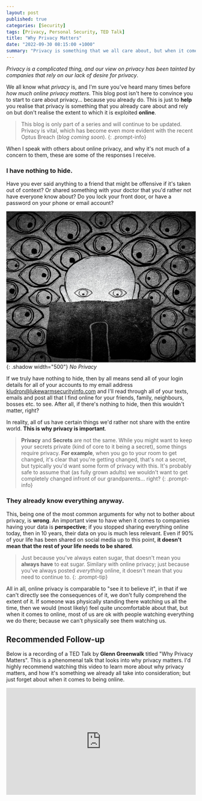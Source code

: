 ```yaml
---
layout: post
published: true
categories: [Security]
tags: [Privacy, Personal Security, TED Talk]
title: "Why Privacy Matters"
date: "2022-09-30 08:15:00 +1000"
summary: "Privacy is something that we all care about, but when it comes to online privacy we sometimes forget how much we actually care."
---
```


*Privacy is a complicated thing, and our view on privacy has been tainted by companies that rely
on our lack of desire for privacy*.

We all know what *privacy* is, and I'm sure you've heard many times before *how much online privacy
matters*. This blog post isn't here to convince you to start to care about privacy... because you 
already do. This is just to **help** you realise that privacy is something that you already care about and
rely on but don't realise the extent to which it is exploited **online**.

> This blog is only part of a series and will continue to be updated. Privacy is vital, which has become
even more evident with the recent Optus Breach (*blog coming soon*).
{: .prompt-info}

When I speak with others about online privacy, and why it's not much of a concern to them, these are
some of the responses I receive.

### I have nothing to hide.

Have you ever said anything to a friend that might be offensive if it's taken out of context? Or shared
something with your doctor that you'd rather not have everyone know about? Do you lock your front door,
or have a password on your phone or email account?

![No Privacy](/assets/img/no-privacy.jpg){: .shadow width="500"}
_No Privacy_

If we truly have nothing to hide, then by all means send all of your login details for all of your accounts
to my email address [kludron@lukewarmsecurityinfo.com](mailto:kludron@lukewarmsecurityinfo.com) and I'll
read through all of your texts, emails and post all that I find online for your friends, family,
neighbours, bosses etc. to see.
After all, if there's nothing to hide, then this wouldn't matter, right?

In reality, all of us have certain things we'd rather not share with the entire world. **This is why privacy
is important**.

> **Privacy** and **Secrets** are not the same. While you might want to keep your secrets private (kind of
core to it being a secret), some things require privacy. **For example**, when you go to your room
to get changed, it's clear that you're getting changed, that's not a secret, but typically you'd want some 
form of privacy with this. It's probably safe to assume that (as fully grown adults) we wouldn't want
to get completely changed infront of our grandparents... right?
{: .prompt-info}

### They already know everything anyway.

This, being one of the most common arguments for why not to bother about privacy, is **wrong**. An
important view to have when it comes to companies having your data is **perspective**; if you stopped
sharing everything online today, then in 10 years, their data on you is much less relevant. Even if 90% of 
your life has been shared on social media up to this point, **it doesn't mean that the rest of your
life needs to be shared**.

> Just because you've always eaten sugar, that doesn't mean you **always have** to eat sugar. Similary with
online privacy; just because you've always posted *everything* online, it doesn't mean that you need
to continue to.
{: .prompt-tip}

All in all, online privacy is comparable to "see it to believe it", in that if we can't directly
see the consequences of it, we don't fully comprehend the extent of it. If someone was physically
standing there watching us all the time, then we would (most likely) feel quite uncomfortable
about that, but when it comes to online, most of us are ok with people watching everything
we do there; because we can't physically see them watching us. 

## Recommended Follow-up 

Below is a recording of a TED Talk by **Glenn Greenwalk** titled "Why Privacy Matters". This is a phenomenal talk that looks into why privacy
matters. I'd highly recommend watching this video to learn more about why privacy matters, and how it's something
we already all take into consideration; but just forget about when it comes to being online.

<div style="max-width:854px"><div style="position:relative;height:0;padding-bottom:56.25%"><iframe src="https://embed.ted.com/talks/lang/en/glenn_greenwald_why_privacy_matters" width="854" height="480" style="position:absolute;left:0;top:0;width:100%;height:100%" frameborder="0" scrolling="no" allowfullscreen></iframe></div></div>
